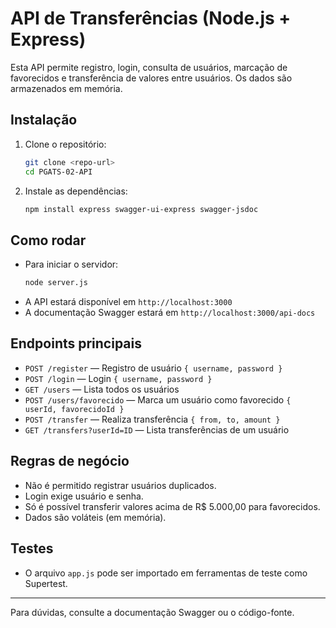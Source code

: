 # API de Transferências (Node.js + Express)

Esta API permite registro, login, consulta de usuários, marcação de favorecidos e transferência de valores entre usuários. Os dados são armazenados em memória.

## Instalação

1. Clone o repositório:
   ```bash
   git clone <repo-url>
   cd PGATS-02-API
   ```
2. Instale as dependências:
   ```bash
   npm install express swagger-ui-express swagger-jsdoc
   ```

## Como rodar

- Para iniciar o servidor:
  ```bash
  node server.js
  ```
- A API estará disponível em `http://localhost:3000`
- A documentação Swagger estará em `http://localhost:3000/api-docs`

## Endpoints principais

- `POST /register` — Registro de usuário `{ username, password }`
- `POST /login` — Login `{ username, password }`
- `GET /users` — Lista todos os usuários
- `POST /users/favorecido` — Marca um usuário como favorecido `{ userId, favorecidoId }`
- `POST /transfer` — Realiza transferência `{ from, to, amount }`
- `GET /transfers?userId=ID` — Lista transferências de um usuário

## Regras de negócio

- Não é permitido registrar usuários duplicados.
- Login exige usuário e senha.
- Só é possível transferir valores acima de R$ 5.000,00 para favorecidos.
- Dados são voláteis (em memória).

## Testes

- O arquivo `app.js` pode ser importado em ferramentas de teste como Supertest.

---

Para dúvidas, consulte a documentação Swagger ou o código-fonte.
